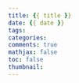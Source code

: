 ```yaml
---
title: {{ title }}
date: {{ date }}
tags:
categories:
comments: true
mathjax: false
toc: false
thumbnail:
---
```


<!--more-->
